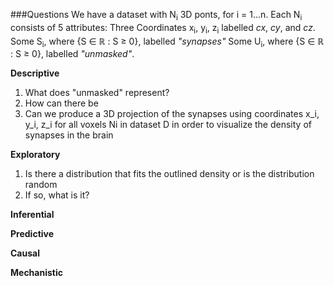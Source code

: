 ###Questions
We have a dataset with N<sub>i</sub> 3D ponts, for i = 1...n.
Each N<sub>i</sub> consists of 5 attributes:
Three Coordinates x<sub>i</sub>, y<sub>i</sub>, z<sub>i</sub> labelled _cx_, _cy_, and _cz_. 
Some S<sub>i</sub>, where {S ∈ ℝ : S ≥ 0}, labelled _"synapses"_
Some U<sub>i</sub>, where {S ∈ ℝ : S ≥ 0}, labelled _"unmasked"_.

**Descriptive**

1. What does "unmasked" represent?
2. How can there be 
1. Can we produce a 3D projection of the synapses using coordinates x_i, y_i, z_i for all voxels Ni in dataset D in order to visualize the density of synapses in the brain

**Exploratory**

1. Is there a distribution that fits the outlined density or is the distribution random
2. If so, what is it?

**Inferential**

**Predictive** 

**Causal**

**Mechanistic**
